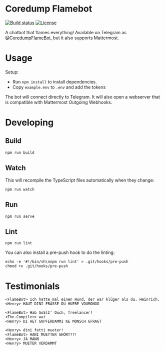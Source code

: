 # Coredump Flamebot

[![Build status](https://circleci.com/gh/coredump-ch/telegram-flame-bot.svg?style=shield&circle-token=:circle-token)](https://circleci.com/gh/coredump-ch/telegram-flame-bot)
[![License](https://img.shields.io/badge/License-ISC-blue.svg)](https://github.com/coredump-ch/telegram-flame-bot/blob/master/LICENSE)

A chatbot that flames everything! Available on Telegram as
[@CoredumpFlameBot](https://telegram.me/CoredumpFlameBot), but it also supports
Mattermost.


# Usage

Setup:

 * Run `npm install` to install dependencies.
 * Copy `example.env` to `.env` and add the tokens

The bot will connect directly to Telegram. It will also open a webserver that
is compatible with Mattermost Outgoing Webhooks.


# Developing

## Build

    npm run build

## Watch

This will recompile the TypeScript files automatically when they change:

    npm run watch

## Run

    npm run serve

## Lint

    npm run lint

You can also install a pre-push hook to do the linting:

    echo -e '#!/bin/sh\nnpm run lint' > .git/hooks/pre-push
    chmod +x .git/hooks/pre-push


# Testimonials

```
<FlameBot> Ich hatte mal einen Hund, der war klüger als du, Heinrich.
<Henry> HAUT DINI FRÄSSE DU HUERE VOUMONGO
```

```
<FlameBot> Hab SoSlI’ Quch, freelancer!
<The-Compiler> wat
<Henry> DI HET GOPFERDAMMI KE MÖNSCH GFRAGT
```

```
<Henry> dini fetti mueter!
<FlameBot> HANI MUETTER GHÖRT??!
<Henry> JA MANN
<Henry> MUETER VERDAMMT
```

